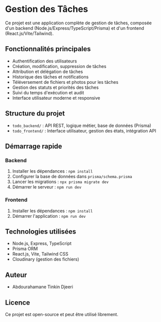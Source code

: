 # Gestion des Tâches

Ce projet est une application complète de gestion de tâches, composée d'un backend (Node.js/Express/TypeScript/Prisma) et d'un frontend (React.js/Vite/Tailwind).

## Fonctionnalités principales

- Authentification des utilisateurs
- Création, modification, suppression de tâches
- Attribution et délégation de tâches
- Historique des tâches et notifications
- Téléversement de fichiers et photos pour les tâches
- Gestion des statuts et priorités des tâches
- Suivi du temps d'exécution et audit
- Interface utilisateur moderne et responsive

## Structure du projet

- `todo_backend/` : API REST, logique métier, base de données (Prisma)
- `todo_frontend/` : Interface utilisateur, gestion des états, intégration API

## Démarrage rapide

### Backend
1. Installer les dépendances : `npm install`
2. Configurer la base de données dans `prisma/schema.prisma`
3. Lancer les migrations : `npx prisma migrate dev`
4. Démarrer le serveur : `npm run dev`

### Frontend
1. Installer les dépendances : `npm install`
2. Démarrer l'application : `npm run dev`

## Technologies utilisées
- Node.js, Express, TypeScript
- Prisma ORM
- React.js, Vite, Tailwind CSS
- Cloudinary (gestion des fichiers)

## Auteur
- Abdourahamane Tinkin Djeeri

## Licence
Ce projet est open-source et peut être utilisé librement.
